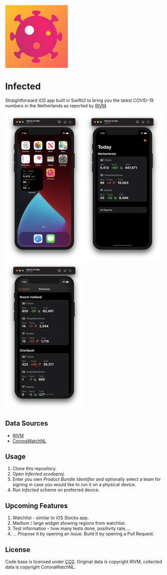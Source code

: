 <img src=./assets/logo.png width=200>

# Infected
Straightforward iOS app built in SwiftUI to bring you the latest COVID-19 numbers in the Netherlands as reported by [RIVM](https://data.rivm.nl/covid-19/).

<img src=./assets/screenshot-widget.png width=250><img src=./assets/screenshot-today.png width=250><img src=./assets/screenshot-provinces.png width=250>

## Data Sources
- [RIVM](https://data.rivm.nl/covid-19/)
- [CoronaWatchNL](https://github.com/J535D165/CoronaWatchNL)

## Usage
1. Clone this repository.
1. Open _Infected.xcodeproj_.
1. Enter you own _Product Bundle Identifier_ and optionally select a team for signing in case you would like to run it on a physical device.
1. Run _Infected_ scheme on preferred device.

## Upcoming Features
1. Watchlist - similar to iOS Stocks app.
1. Medium / large widget showing regions from watchlist.
1. Test information - how many tests done, positivity rate,...
1. ... Propose It by opening an Issue. Build It by opening a Pull Request.

## License
Code base is licensed under [CC0](https://creativecommons.org/share-your-work/public-domain/cc0/). Original data is copyright RIVM, collected data is copyright CoronaWatchNL. 